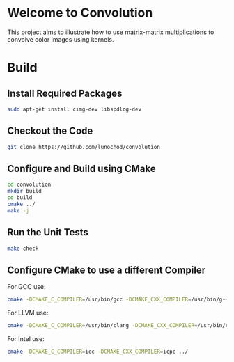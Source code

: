 # Welcome to Convolution
This project aims to illustrate how to use matrix-matrix multiplications to convolve color images using kernels.

# Build

## Install Required Packages
```bash
sudo apt-get install cimg-dev libspdlog-dev
```

## Checkout the Code
```bash
git clone https://github.com/lunochod/convolution
```

## Configure and Build using CMake
```bash
cd convolution
mkdir build
cd build
cmake ../
make -j
```

## Run the Unit Tests
```bash
make check
```
## Configure CMake to use a different Compiler
For GCC use:
```bash
cmake -DCMAKE_C_COMPILER=/usr/bin/gcc -DCMAKE_CXX_COMPILER=/usr/bin/g++ ../
```

For LLVM use:
```bash
cmake -DCMAKE_C_COMPILER=/usr/bin/clang -DCMAKE_CXX_COMPILER=/usr/bin/clang++ ../
```

For Intel use:
```bash
cmake -DCMAKE_C_COMPILER=icc -DCMAKE_CXX_COMPILER=icpc ../
```
